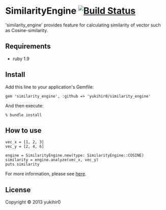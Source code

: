 # SimilarityEngine [![Build Status](https://travis-ci.org/yukihir0/similarity_engine.png?branch=master)](https://travis-ci.org/yukihir0/similarity_engine)

'similarity_engine' provides feature for calculating similarity of vector such as Cosine-similarity.

## Requirements

- ruby 1.9

## Install
Add this line to your application's Gemfile:

```
gem 'similarity_engine', :github => 'yukihir0/similarity_engine'
```

And then execute:

```
% bundle install
```

## How to use

```
vec_x = [1, 2, 3]
vec_y = [2, 4, 6]

engine = SimilarityEngine.new(type: SimilarityEngine::COSINE)
similarity = engine.analyze(vec_x, vec_y)
puts similarity
```

For more information, please see [here](https://github.com/yukihir0/similarity_engine/blob/master/sample/main.rb).

## License

Copyright &copy; 2013 yukihir0
